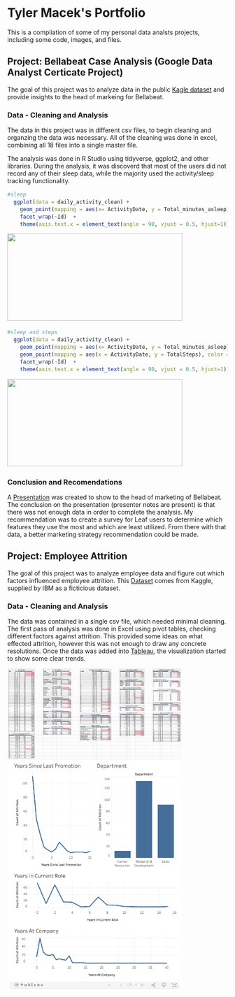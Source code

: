 #  Tyler Macek's Portfolio
This is a compliation of some of my personal data analsts projects, including some code, images, and files.  

## Project: Bellabeat Case Analysis (Google Data Analyst Certicate Project)
The goal of this project was to analyze data in the public [Kagle dataset](https://www.kaggle.com/arashnic/fitbit) and provide insights to the head of markeing for Bellabeat. 

### Data - Cleaning and Analysis
The data in this project was in different csv files, to begin cleaning and organzing the data was necessary. All of the cleaning was done in excel, combining all 18 files into a single master file.  

The analysis was done in R Studio using tidyverse, ggplot2, and other libraries.  During the analysis, it was discoverd that most of the users did not record any of their sleep data, while the majority used the activity/sleep tracking functionality.  

```R
#sleep
  ggplot(data = daily_activity_clean) + 
    geom_point(mapping = aes(x= ActivityDate, y = Total_minutes_asleep)) +
    facet_wrap(~Id)  + 
    theme(axis.text.x = element_text(angle = 90, vjust = 0.5, hjust=1))
```
<img src="https://www.kaggleusercontent.com/kf/64858339/eyJhbGciOiJkaXIiLCJlbmMiOiJBMTI4Q0JDLUhTMjU2In0..XgmtJ77flJrwgOPzQ2WaZg.EmTfGiN36K1eiQ-6j5WT1TE8FUDpVR4YRdRsNRqCE9zW1NZar0nMf1DhNldjQuU8vlS0SjF_9L88aIyfgSthpqEj6oHgqe52hd0I0AGtqkZyGeHrg3pzk-8fL1HVVFXM5Z_pu8n2fNoYI3sQYhSn4FzPmVtJl09FjqqIWpcDrvMvjlRr1bFUATbwZMn7YClo9FG0zbvcvHoTYcyJ32PdUPSjhJsVcDGgeqM6zHxC9g8ULqpQnbQtQdy0VtCDAsXldb-DVwEmltafl47IUiMbct1FKKQe_aSURDyf3Irtq7rRl2FLkKHuFXReBANOa9E7ZQuRsqfMVlOgvY8Bq-wujvw9RxNut_lzHqKj0gU8MRXx1-dXz8mU_j5iZjW48uLw3LfAPPhNepSo3F2uYUgU-NFLOfhV0l5Rsaoq6wlp79ZLymEoSpaXSYBUGtFSHiSgxUpLyleCVhN_hHmTk_yq8pma_DlxI6y53ymmgNw9MGYmck99u5xQTwRisu7YEmi9i_T6e7VkpYK0DQED7Y6bLncsX2LJk0brJMTighYHMvz2iBCu3OGlDXct-43oRwyvSLH3UDIAtPK2qQPOX2-J63TatJd2dDSQVzZKlwXC6qedL8uOa2Fb8Uy1JYbXygPSGlPTQanQLeueIxD2nTHLkFXGMfiR7SHg-xywKsKUffM.HK_lOa03Xg8dX1lHYJgmTg/__results___files/__results___7_0.png" width="400" height="200">

```R
#sleep and steps
  ggplot(data = daily_activity_clean) + 
    geom_point(mapping = aes(x= ActivityDate, y = Total_minutes_asleep), color= "Blue") +
    geom_point(mapping = aes(x = ActivityDate, y = TotalSteps), color = "red") +
    facet_wrap(~Id)  + 
    theme(axis.text.x = element_text(angle = 90, vjust = 0.5, hjust=1))
 ```

<img src ="https://www.kaggleusercontent.com/kf/64858339/eyJhbGciOiJkaXIiLCJlbmMiOiJBMTI4Q0JDLUhTMjU2In0..XgmtJ77flJrwgOPzQ2WaZg.EmTfGiN36K1eiQ-6j5WT1TE8FUDpVR4YRdRsNRqCE9zW1NZar0nMf1DhNldjQuU8vlS0SjF_9L88aIyfgSthpqEj6oHgqe52hd0I0AGtqkZyGeHrg3pzk-8fL1HVVFXM5Z_pu8n2fNoYI3sQYhSn4FzPmVtJl09FjqqIWpcDrvMvjlRr1bFUATbwZMn7YClo9FG0zbvcvHoTYcyJ32PdUPSjhJsVcDGgeqM6zHxC9g8ULqpQnbQtQdy0VtCDAsXldb-DVwEmltafl47IUiMbct1FKKQe_aSURDyf3Irtq7rRl2FLkKHuFXReBANOa9E7ZQuRsqfMVlOgvY8Bq-wujvw9RxNut_lzHqKj0gU8MRXx1-dXz8mU_j5iZjW48uLw3LfAPPhNepSo3F2uYUgU-NFLOfhV0l5Rsaoq6wlp79ZLymEoSpaXSYBUGtFSHiSgxUpLyleCVhN_hHmTk_yq8pma_DlxI6y53ymmgNw9MGYmck99u5xQTwRisu7YEmi9i_T6e7VkpYK0DQED7Y6bLncsX2LJk0brJMTighYHMvz2iBCu3OGlDXct-43oRwyvSLH3UDIAtPK2qQPOX2-J63TatJd2dDSQVzZKlwXC6qedL8uOa2Fb8Uy1JYbXygPSGlPTQanQLeueIxD2nTHLkFXGMfiR7SHg-xywKsKUffM.HK_lOa03Xg8dX1lHYJgmTg/__results___files/__results___8_0.png" width="400" height ="200">

### Conclusion and Recomendations
A [Presentation](https://github.com/tmacek2/Portfolio/blob/gh-pages/Bellabeat%20Case%20Study.pptx) was created to show to the head of marketing of Bellabeat.  The conclusion on the presentation (presenter notes are present) is that there was not enough data in order to complete the analysis.  My recommendation was to create a survey for Leaf users to determine which features they use the most and which are least utilized.  From there with that data, a better marketing strategy recommendation could be made.  


## Project: Employee Attrition
The goal of this project was to analyze employee data and figure out which factors influenced employee attrition.  This [Dataset](https://www.kaggle.com/pavansubhasht/ibm-hr-analytics-attrition-dataset) comes from Kaggle, supplied by IBM as a ficticious dataset.

### Data - Cleaning and Analysis
The data was contained in a single csv file, which needed minimal cleaning.  The first pass of analysis was done in Excel using pivot tables, checking different factors against attrition.  This provided some ideas on what effected attrition, however this was not enough to draw any concrete resolutions.  Once the data was added into [Tableau](https://public.tableau.com/app/profile/tyler5859/viz/EmployeeAttritionbasedonYearsofServiceandDepartment/EmployeeAttrition), the visualization started to show some clear trends.  

<img src = "https://github.com/tmacek2/Portfolio/blob/gh-pages/Excel%20Pivot%20Table%20-%20Attrition.png?raw=true" width="400">
<img src = "https://github.com/tmacek2/Portfolio/blob/gh-pages/Tableau%20Dashboard%20-%20Attrition.png?raw=true" width = 400">
